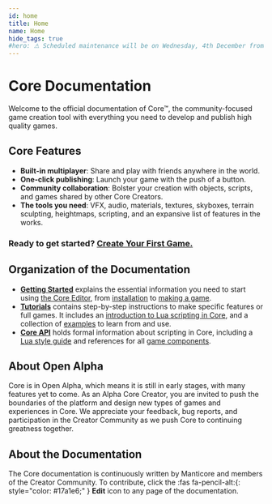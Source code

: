 ```yaml
---
id: home
title: Home
name: Home
hide_tags: true
#hero: ⚠ Scheduled maintenance will be on Wednesday, 4th December from 03:00 (CET) until 05:00 (CET) ⚠
---
```


# Core Documentation

Welcome to the official documentation of Core&trade;, the community-focused game creation tool with everything you need to develop and publish high quality games.

## Core Features

- **Built-in multiplayer**: Share and play with friends anywhere in the world.
- **One-click publishing**: Launch your game with the push of a button.
- **Community collaboration**: Bolster your creation with objects, scripts, and games shared by other Core Creators.
- **The tools you need**: VFX, audio, materials, textures, skyboxes, terrain sculpting, heightmaps, scripting, and an expansive list of features in the works.

### Ready to get started? [Create Your First Game.](my_first_multiplayer_game.md)

## Organization of the Documentation

- [**Getting Started**](editor_intro.md) explains the essential information  you need to start using [the Core Editor](editor_intro.md), from [installation](installing_core.md) to [making a game](my_first_multiplayer_game.md).
- [**Tutorials**](tutorials/overview.md) contains step-by-step instructions to make specific features or
  full games. It includes an [introduction to Lua scripting in Core](lua_basics_lightbulb.md), and a collection of [examples](examples.md) to learn from and use.
- [**Core API**](core_api.md) holds formal information about scripting in Core, including a [Lua style guide](lua_style_guide.md) and references for all [game components](components.md).

## About Open Alpha

Core is in Open Alpha, which means it is still in early stages, with many features yet to come. As an Alpha Core Creator, you are invited to push the boundaries of the platform and design new types of games and experiences in Core. We appreciate your feedback, bug reports, and participation in the Creator Community as we push Core to continuing greatness together.

## About the Documentation

The Core documentation is continuously written by Manticore and members of the Creator Community. To contribute, click the :fas fa-pencil-alt:{: style="color: #17a1e6;" } **Edit** icon to  any page of the documentation.

